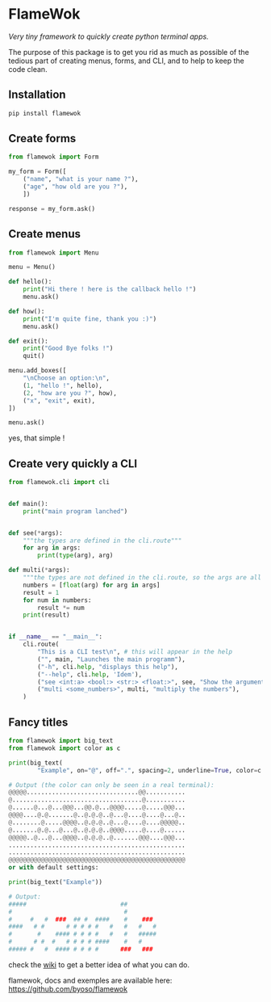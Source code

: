 # FlameWok

_Very tiny framework to quickly create python terminal apps._

The purpose of this package is to get you rid as much as possible
of the tedious part of creating menus, forms, and CLI, and to help to keep the code clean.


## Installation
```sh
pip install flamewok
```

## Create forms
```python
from flamewok import Form

my_form = Form([
    ("name", "what is your name ?"),
    ("age", "how old are you ?"),
    ])

response = my_form.ask()
```
## Create menus
```python
from flamewok import Menu

menu = Menu()

def hello():
    print("Hi there ! here is the callback hello !")
    menu.ask()

def how():
    print("I'm quite fine, thank you :)")
    menu.ask()

def exit():
    print("Good Bye folks !")
    quit()

menu.add_boxes([
    "\nChoose an option:\n",
    (1, "hello !", hello),
    (2, "how are you ?", how),
    ("x", "exit", exit),
])

menu.ask()


```

yes, that simple !

## Create very quickly a CLI

```python
from flamewok.cli import cli


def main():
    print("main program lanched")


def see(*args):
    """the types are defined in the cli.route"""
    for arg in args:
        print(type(arg), arg)

def multi(*args):
    """the types are not defined in the cli.route, so the args are all str"""
    numbers = [float(arg) for arg in args]
    result = 1
    for num in numbers:
        result *= num
    print(result)


if __name__ == "__main__":
    cli.route(
        "This is a CLI test\n", # this will appear in the help
        ("", main, "Launches the main programm"),
        ("-h", cli.help, "displays this help"),
        ("--help", cli.help, 'Idem'),
        ("see <int:a> <bool:> <str:> <float:>", see, "Show the arguments given in the CLI"),
        ("multi <some_numbers>", multi, "multiply the numbers"),
    )
```
## Fancy titles
```python
from flamewok import big_text
from flamewok import color as c

print(big_text(
        "Example", on="@", off=".", spacing=2, underline=True, color=c.success))

# Output (the color can only be seen in a real terminal):
@@@@@...............................@@...........
@....................................@...........
@......@...@...@@@...@@.@...@@@@.....@.....@@@...
@@@@....@.@.......@..@.@.@..@...@....@....@...@..
@........@.....@@@@..@.@.@..@...@....@....@@@@@..
@.......@.@...@...@..@.@.@..@@@@.....@....@......
@@@@@..@...@...@@@@..@.@.@..@.......@@@....@@@...
.................................................
.................................................
@@@@@@@@@@@@@@@@@@@@@@@@@@@@@@@@@@@@@@@@@@@@@@@@@
or with default settings:

print(big_text("Example"))

# Output:
#####                          ##
#                               #
#     #   #  ###  ## #  ####    #    ###
####   # #      # # # # #   #   #   #   #
#       #    #### # # # #   #   #   #####
#      # #  #   # # # # ####    #   #
##### #   #  #### # # # #      ###   ###

```


check the [wiki](https://github.com/byoso/flamewok/wiki) to get a better idea of what you can do.



flamewok, docs and exemples are available here:
https://github.com/byoso/flamewok
